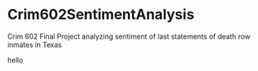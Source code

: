 # Crim602SentimentAnalysis
Crim 602 Final Project analyzing sentiment of last statements of death row inmates in Texas

hello
